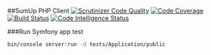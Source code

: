 ##SumUp PHP Client 
[![Scrutinizer Code Quality](https://scrutinizer-ci.com/g/brucepc/sum-up/badges/quality-score.png?b=master)](https://scrutinizer-ci.com/g/brucepc/sum-up/?branch=master)
[![Code Coverage](https://scrutinizer-ci.com/g/brucepc/sum-up/badges/coverage.png?b=master)](https://scrutinizer-ci.com/g/brucepc/sum-up/?branch=master)
[![Build Status](https://scrutinizer-ci.com/g/brucepc/sum-up/badges/build.png?b=master)](https://scrutinizer-ci.com/g/brucepc/sum-up/build-status/master)
[![Code Intelligence Status](https://scrutinizer-ci.com/g/brucepc/sum-up/badges/code-intelligence.svg?b=master)](https://scrutinizer-ci.com/code-intelligence)

###Run Symfony app test
```bash
bin/console server:run -d tests/Application/public
```
